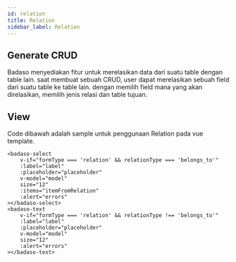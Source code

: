 ```yaml
---
id: relation
title: Relation
sidebar_label: Relation
---
```


## Generate CRUD

Badaso menyediakan fitur untuk merelasikan data dari suatu table dengan table lain. saat membuat sebuah CRUD, user dapat merelasikan sebuah field dari suatu table ke table lain. dengan memilih field mana yang akan direlasikan, memilih jenis relasi dan table tujuan.

## View

Code dibawah adalah sample untuk penggunaan Relation pada vue template.

```
<badaso-select
    v-if="formType === 'relation' && relationType === 'belongs_to'"
    :label="label"
    :placeholder="placeholder"
    v-model="model"
    size="12"
    :items="itemFromRelation"
    :alert="errors"
></badaso-select>
<badaso-text
    v-if="formType === 'relation' && relationType !== 'belongs_to'"
    :label="label"
    :placeholder="placeholder"
    v-model="model"
    size="12"
    :alert="errors"
></badaso-text>
```
